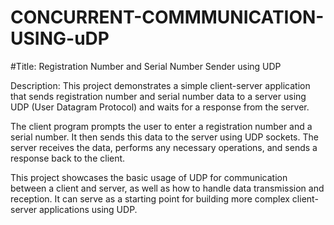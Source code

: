 # CONCURRENT-COMMMUNICATION-USING-uDP
#Title: Registration Number and Serial Number Sender using UDP

Description: This project demonstrates a simple client-server application that sends registration number and serial number data to a server using UDP (User Datagram Protocol) and waits for a response from the server.

The client program prompts the user to enter a registration number and a serial number. It then sends this data to the server using UDP sockets. The server receives the data, performs any necessary operations, and sends a response back to the client.

This project showcases the basic usage of UDP for communication between a client and server, as well as how to handle data transmission and reception. It can serve as a starting point for building more complex client-server applications using UDP.
